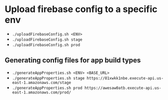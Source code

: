 # Upload firebase config to a specific env
* `./uploadFirebaseConfig.sh <ENV>`
* `./uploadFirebaseConfig.sh stage`
* `./uploadFirebaseConfig.sh prod`

## Generating config files for app build types
* `./generateAppProperties.sh <ENV> <BASE_URL>`
* `./generateAppProperties.sh stage https://81xwkk1nbe.execute-api.us-east-1.amazonaws.com/stage`
* `./generateAppProperties.sh prod https://awesaw0atb.execute-api.us-east-1.amazonaws.com/prod/`
